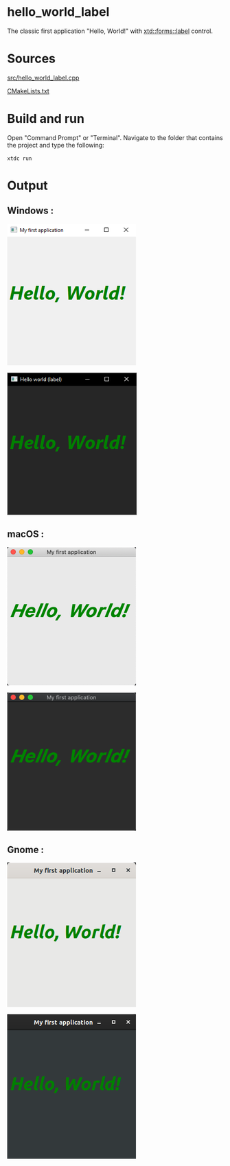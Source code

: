 # hello_world_label

The classic first application "Hello, World!" with  [xtd::forms::label](../../../../src/xtd_forms/include/xtd/forms/label.hpp) control.

# Sources

[src/hello_world_label.cpp](src/hello_world_label.cpp)

[CMakeLists.txt](CMakeLists.txt)

# Build and run

Open "Command Prompt" or "Terminal". Navigate to the folder that contains the project and type the following:

```shell
xtdc run
```

# Output

## Windows :

![Screenshot](../../../../docs/pictures/examples/hello_world_label_w.png)

![Screenshot](../../../../docs/pictures/examples/hello_world_label_wd.png)

## macOS :

![Screenshot](../../../../docs/pictures/examples/hello_world_label_m.png)

![Screenshot](../../../../docs/pictures/examples/hello_world_label_md.png)

## Gnome :

![Screenshot](../../../../docs/pictures/examples/hello_world_label_g.png)

![Screenshot](../../../../docs/pictures/examples/hello_world_label_gd.png)
